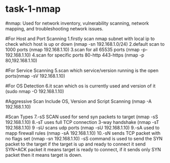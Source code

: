 # task-1-nmap
#nmap: Used for network inventory, vulnerability scanning, network mapping, and troubleshooting network issues.

#For Host and Port Scanning
1.firstly scan nmap subnet with local ip to check which host is up or down (nmap -sn 192.168.1.0/24)
2.default scan to 1000 ports (nmap 192.168.1.10)
3.scan for all 65535 ports (nmap -p- 192.168.1.10)
4.scan for specific ports 80-http 443-https (nmap -p 80,192.168.1.10)

#For Service Scanning
5.scan which service/version running is the open ports(nmap -sV 192.168.1.10)

#For OS Detection
6.it scan which os is currently used and version of it (sudo nmap -O 192.168.1.10)

#Aggressive Scan Include OS, Version and Script Scanning
(nmap -A 192.168.1.10)

#Scan Types
7.-sS SCAN used for send syn packets to target (nmap -sS 192.168.1.10)
8.-sT uses full TCP connection 3-way handshake (nmap -sT 192.168.1.10) 9 -sU scans udp ports (nmap -sU 192.168.1.10)
9.-sA used to mapp firewall rules (nmap -sA 192.168.1.10)
10.-sN sends TCP packet with no flags set (nmap -sn 192.168.1.10)
-sS command is used to send the SYN packet to the target if the target is up and ready to connect it send SYN+ACK packet it means target is ready to connect, if it sends only SYN packet then it means target is down.
